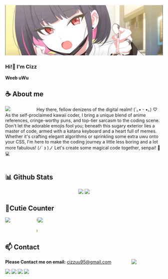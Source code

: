 <div align="center">
<!-- ![](https://typograssy.deno.dev/api?text=お兄ちゃんはおしまい!&l0=none&bg=none&frame=none&speed=100&comment=) -->
<!-- ![](https://typograssy.deno.dev/api?text=お兄ちゃんはおしまい!&l0=none&l1=00cce6&l2=80f1ff&l3=009eb3&l4=caf9ff&bg=none&frame=none&speed=100&comment=) -->
</div>



<div style="text-align:center;">
  <img src="./images/bg.PNG" alt="Preview">
</div>


<!-- <a href="https://discord.gg/XCgDcusrNj"><img align="right" width="425" src="https://lanyard.kyrie25.me/api/738748102311280681?imgStyle=square&gradient=e9d6d5-e9d6d5-f3b1b4-ffffff&bg=0d1117"></a> -->


### Hi!👋 I'm Cizz

**Weeb uWu** 

## **☕ About me**
<a href="https://github.com/Cizz22/"><img align="left" width="100" src="https://storage.googleapis.com/sticker-prod/J4AagQnWMPrpcgB9S4Iu/15.thumb128.webp"></a>
Hey there, fellow denizens of the digital realm! (´｡• ᵕ •｡) ♡ As the self-proclaimed kawaii coder, I bring a unique blend of anime references, cringe-worthy puns, and top-tier sarcasm to the coding scene. Don't let the adorable emojis fool you; beneath this sugary exterior lies a master of code, armed with a katana keyboard and a heart full of memes. Whether it's crafting elegant algorithms or sprinkling some extra uwu onto your CSS, I'm here to make the coding journey a little less boring and a lot more fabulous! (ﾉ´ з )ノ Let's create some magical code together, senpai! 🌈💻 
<br><br>

<!-- ## **💻 Experience**
<a href="https://github.com/Cizz22"><img align="right" width="100" src="./images/mahiro_cry.png"></a>
I'm currently studying software engineering at [ICTU - Thai Nguyen University of Information and Communication Technology](https://en.ictu.edu.vn/). Two years of College have passed, and I am still learning. I don't have anything special, but I hope to be able to change that in the future. -->


## **📊 Github Stats**
<!-- <div><a href="https://github.com/Cizz22"><img width="100" src="https://cdn.discordapp.com/attachments/1077108830862839848/1107004077621125240/105017051_p13.png"></a><div> -->
<p align="center"><img width="50%" src="https://github-readme-stats.vercel.app/api?username=Cizz22&show_icons=true&count_private=true&theme=react&hide_border=true&bg_color=0D1117"/> <img width="45%" src="https://github-readme-stats.vercel.app/api/top-langs/?username=Cizz22&show_icons=true&count_private=true&theme=react&hide_border=true&bg_color=0D1117&layout=compact"/>
</p>


## **🧋Cutie Counter**
<!-- <p align="center">
	<img src="https://moe-counter.glitch.me/get/@Cizz22?theme=moebooru-h"> <br/>
</p> -->
<a href="https://discord.com/users/738748102311280681"><img align="right" width=400 src="https://moe-counter.glitch.me/get/@Cizz22?theme=rule34"></a>
<a href="https://github.com/Cizz22"><img align="left" width="100" src="https://storage.googleapis.com/sticker-prod/J4AagQnWMPrpcgB9S4Iu/10.thumb128.webp"></a>

```yaml
People who visit my profile :3.

Hehe~ another cutie has been caught.
```
<!-- <br><br><br><br> -->
## **📫 Contact**
<a href="https://github.com/Cizz22"><img align="right" width="100" src="https://storage.googleapis.com/sticker-prod/J4AagQnWMPrpcgB9S4Iu/0.thumb128.webp" /></a>
<!-- **Please Contact me on Discord for a quick response:** [Cizz22](https://discord.com/users/738748102311280681) -->
**Please Contact me on email:** cizzuu95@gmail.com
<!-- <a href="https://github.com/Meghna-DAS/github-profile-views-counter"><img src="https://komarev.com/ghpvc/?username=MiyagawaMizu"> -->
[![](https://img.shields.io/github/followers/MiyagawaMizu?label=Followers&style=social)](https://github.com/Cizz22)
[![](https://img.shields.io/badge/Discord-7289DA?logo=discord&logoColor=white)]()
[![](https://img.shields.io/badge/Facebook-1877F2?logo=facebook&logoColor=white)]()
[![](https://img.shields.io/badge/Mail-D14836?logo=gmail&logoColor=white)](cizzuu95@gmail.com)
<!-- [![MiyagawaMizu](https://mizu.is-a.dev/public/miyagawamizu.png)](https://mizu.is-a.dev/) -->